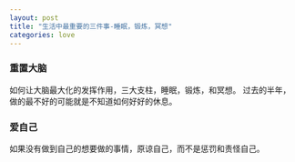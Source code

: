 ```yaml
---
layout: post
title: "生活中最重要的三件事-睡眠，锻炼，冥想"
categories: love
---
```


### 重置大脑

如何让大脑最大化的发挥作用，三大支柱，睡眠，锻炼，和冥想。
过去的半年，做的最不好的可能就是不知道如何好好的休息。

### 爱自己

如果没有做到自己的想要做的事情，原谅自己，而不是惩罚和责怪自己。
